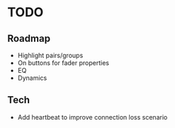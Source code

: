 # TODO

## Roadmap

- Highlight pairs/groups
- On buttons for fader properties
- EQ
- Dynamics

## Tech

- Add heartbeat to improve connection loss scenario
